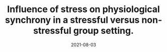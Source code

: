 ---
title: "Influence of stress on physiological synchrony in a stressful versus non‐stressful group setting."
collection: publications
permalink: /publication/2021-Synchrony
date: 2021-08-03
venue: 'Journal of Neural Transmission'
paperurl: '/files/pdf/publications/2021-Synchrony.pdf'
link: 'https://link.springer.com/content/pdf/10.1007/s00702-021-02384-2.pdf'
citation: 'Denk, B., Dimitroff, S.J., <b>Meier, M.</b> et al. Influence of stress on physiological synchrony in a stressful versus non-stressful group setting. <i>J Neural Transm (2021)</i>. https://doi.org/10.1007/s00702-021-02384-2'
---